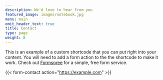 ```yaml
---
description: We'd love to hear from you
featured_image: images/notebook.jpg
menu: main
omit_header_text: true
title: Contact
type: page
weight: 8
---
```



This is an example of a custom shortcode that you can put right into your content. You will need to add a form action to the the shortcode to make it work. Check out [Formspree](https://formspree.io/) for a simple, free form service. 

{{< form-contact action="https://example.com"  >}}
